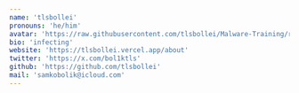 ```yaml
---
name: 'tlsbollei'
pronouns: 'he/him'
avatar: 'https://raw.githubusercontent.com/tlsbollei/Malware-Training/refs/heads/main/pictures/sticker.webp'
bio: 'infecting'
website: 'https://tlsbollei.vercel.app/about'
twitter: 'https://x.com/bol1ktls'
github: 'https://github.com/tlsbollei'
mail: 'samkobolik@icloud.com'
---
```

